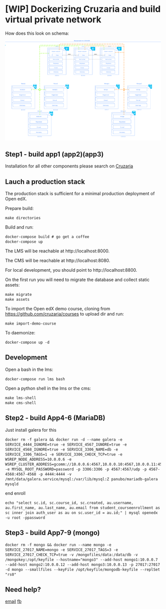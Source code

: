 # [WIP] Dockerizing Cruzaria and build virtual private network

How does this look on schema:

![Schema](oie_1NUVmqAXcQqW.png)

## Step1 - build app1 (app2)(app3)

Installation for all other components please search on [Cruzaria](https://github.com/cruzaria/)

## Lauch a production stack
The production stack is sufficient for a minimal production deployment of Open edX.

Prepare build:

    make directories

Build and run:

    docker-compose build # go get a coffee
    docker-compose up

The LMS will be reachable at http://localhost:8000.

The CMS will be reachable at http://localhost:8080.

For local development, you should point to http://localhost:8800.

On the first run you will need to migrate the database and collect static assets:

    make migrate
    make assets

To import the Open edX demo course, cloning from https://github.com/cruzaria/courses to upload dir and run:

    make import-demo-course

To daemonize:

    docker-compose up -d

## Development

Open a bash in the lms:

    docker-compose run lms bash

Open a python shell in the lms or the cms:

    make lms-shell
    make cms-shell

## Step2 - build App4-6 (MariaDB)

Just install galera for this

    docker rm -f galera && docker run -d --name galera -e SERVICE_4444_IGNORE=true -e SERVICE_4567_IGNORE=true -e SERVICE_4568_IGNORE=true -e SERVICE_3306_NAME=db -e SERVICE_3306_TAGS=1 -e SERVICE_3306_CHECK_TCP=true -e WSREP_NODE_ADDRESS=10.0.0.6 -e WSREP_CLUSTER_ADDRESS=gcomm://10.0.0.6:4567,10.0.0.10:4567,10.0.0.11:4567 -e MYSQL_ROOT_PASSWORD=password -p 3306:3306 -p 4567:4567/udp -p 4567-4568:4567-4568 -p 4444:4444 -v /mnt/data/galera.service/mysql:/var/lib/mysql:Z panubo/mariadb-galera mysqld

end enroll

    echo "select sc.id, sc.course_id, sc.created, au.username, au.first_name, au.last_name, au.email from student_courseenrollment as sc inner join auth_user as au on sc.user_id = au.id;" | mysql openedx -u root -ppassword

## Step3 - build App7-9 (mongo)

    docker rm -f mongo && docker run --name mongo -e SERVICE_27017_NAME=mongo -e SERVICE_27017_TAGS=3 -e SERVICE_27017_CHECK_TCP=true -v /mongofiles/data:/data/db -v /mongokey:/opt/keyfile --hostname="mongo3" --add-host mongo1:10.0.0.7 --add-host mongo2:10.0.0.12 --add-host mongo3:10.0.0.13 -p 27017:27017 -d mongo --smallfiles --keyFile /opt/keyfile/mongodb-keyfile --replSet "rs0"

## Need help?

[email](mailto:vvvvvvvvvv@inbox.ru)
[fb](https://www.facebook.com/andropovvv)
